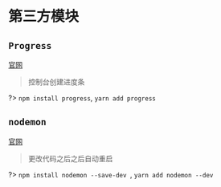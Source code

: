 # 第三方模块

## `Progress`
[官网](https://www.npmjs.com/package/progress)
> 控制台创建进度条  

?> `npm install progress`, `yarn add progress`

## `nodemon`
[官网](https://www.npmjs.com/package/nodemon)
> 更改代码之后之后自动重启

?> `npm install nodemon --save-dev `, `yarn add nodemon --dev` 
